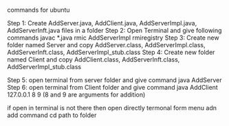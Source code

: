 commands for ubuntu


Step 1: Create AddServer.java, AddClient.java, AddServerImpl.java, AddServerInft.java files in a folder
Step 2: Open Terminal and give following commands
javac *.java
rmic AddServerImpl
rmiregistry
Step 3: Create new folder named Server and copy AddServer.class, AddServerImpl.class, AddServerInft.class, AddServerImpl_stub.class
Step 4: Create new folder named Client and copy AddClient.class, AddServerInft.class, AddServerImpl_stub.class


Step 5: open terminal from server folder and give command
java AddServer
Step 6: open terminal from Client folder and give command
java AddClient 127.0.0.1 8 9 (8 and 9 are arguments for addition)


if open in terminal is not there then open directly termonal form menu adn add command cd path to folder 
